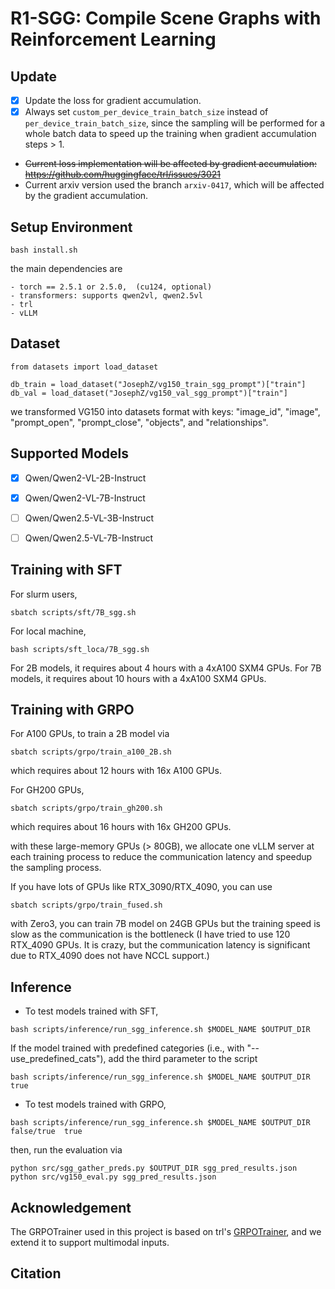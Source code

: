 # R1-SGG: Compile Scene Graphs with Reinforcement Learning

## Update
- [x] Update the loss for gradient accumulation.
- [x] Always set ``custom_per_device_train_batch_size`` instead of ``per_device_train_batch_size``, since the sampling will be performed for a whole batch data to speed up the training when gradient accumulation steps > 1.
- ~~Current loss implementation will be affected by gradient accumulation: https://github.com/huggingface/trl/issues/3021~~
- Current arxiv version used the branch ``arxiv-0417``, which will be affected by the gradient accumulation.

## Setup Environment
```
bash install.sh
```
the main dependencies are 
```
- torch == 2.5.1 or 2.5.0,  (cu124, optional)
- transformers: supports qwen2vl, qwen2.5vl
- trl
- vLLM
```

## Dataset
```
from datasets import load_dataset

db_train = load_dataset("JosephZ/vg150_train_sgg_prompt")["train"]
db_val = load_dataset("JosephZ/vg150_val_sgg_prompt")["train"]
```
we transformed VG150 into datasets format with keys: "image_id", "image", "prompt_open", "prompt_close", "objects", and "relationships".

## Supported Models
- [x] Qwen/Qwen2-VL-2B-Instruct 
- [x] Qwen/Qwen2-VL-7B-Instruct
- [ ] Qwen/Qwen2.5-VL-3B-Instruct 
- [ ] Qwen/Qwen2.5-VL-7B-Instruct 


## Training with SFT
For slurm users,
```
sbatch scripts/sft/7B_sgg.sh 
```
For local machine,
```
bash scripts/sft_loca/7B_sgg.sh
```
For 2B models, it requires about 4 hours with a 4xA100 SXM4 GPUs.
For 7B models, it requires about 10 hours with a 4xA100 SXM4 GPUs.


## Training with GRPO
For A100 GPUs, to train a 2B model via
```
sbatch scripts/grpo/train_a100_2B.sh
```
which requires about 12 hours with 16x A100 GPUs.


For GH200 GPUs,
```
sbatch scripts/grpo/train_gh200.sh
```
which requires about 16 hours with 16x GH200 GPUs.

with these large-memory GPUs (> 80GB), we allocate one vLLM server at each training process to reduce the communication latency and speedup the sampling process.


If you have lots of GPUs like RTX_3090/RTX_4090, you can use 
```
sbatch scripts/grpo/train_fused.sh
```
with Zero3, you can train 7B model on 24GB GPUs but the training speed is slow as the communication is the bottleneck (I have tried to use 120 RTX_4090 GPUs. It is crazy, but the communication latency is significant due to RTX_4090 does not have NCCL support.)

## Inference
- To test models trained with SFT, 
```
bash scripts/inference/run_sgg_inference.sh $MODEL_NAME $OUTPUT_DIR
```
If the model trained with predefined categories (i.e., with "--use_predefined_cats"), add the third parameter to the script
```
bash scripts/inference/run_sgg_inference.sh $MODEL_NAME $OUTPUT_DIR true
```

- To test models trained with GRPO,
```
bash scripts/inference/run_sgg_inference.sh $MODEL_NAME $OUTPUT_DIR false/true  true
```

then, run the evaluation via
```
python src/sgg_gather_preds.py $OUTPUT_DIR sgg_pred_results.json
python src/vg150_eval.py sgg_pred_results.json
```





## Acknowledgement
The GRPOTrainer used in this project is based on trl's [GRPOTrainer](https://github.com/huggingface/trl/blob/main/trl/trainer/grpo_trainer.py),
and we extend it to support multimodal inputs.

## Citation


